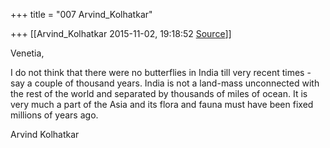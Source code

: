 +++
title = "007 Arvind_Kolhatkar"

+++
[[Arvind_Kolhatkar	2015-11-02, 19:18:52 [Source](https://groups.google.com/g/samskrita/c/Drunx72u4k0)]]



Venetia,

  

I do not think that there were no butterflies in India till very recent times - say a couple of thousand years. India is not a land-mass unconnected with the rest of the world and separated by thousands of miles of ocean. It is very much a part of the Asia and its flora and fauna must have been fixed millions of years ago.

  

Arvind Kolhatkar  
  

> 
> >   
> > 

